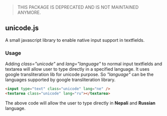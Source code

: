 > THIS PACKAGE IS DEPRECATED AND IS NOT MAINTAINED ANYMORE.

## unicode.js

A small javascript library to enable native input support in textfields.

### Usage
Adding *class="unicode"* and *lang="language"* to normal input textfields and textarea will allow user to type directly in a specified language. It uses google transliteration lib for unicode purpose. So *"language"* can be the languages supported by google transliteration library.
```html
<input type="text" class="unicode" lang="ne" />
<textarea class="unicode" lang="ru"></textarea>
```

The above code will allow the user to type directly in **Nepali** and **Russian** language.
